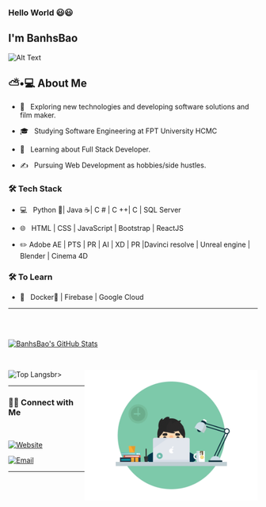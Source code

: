 ### Hello World 😃😃<h2> I'm BanhsBao</h2>

<img title="" src="https://media4.giphy.com/media/J1QhtD9DKSW1qPJQeH/giphy.gif" alt="Alt Text" width="312" data-align="inline">

<h2> ⛅•💻 About Me </h2>

- 🍙 &nbsp; Exploring new technologies and developing software solutions and film maker.

- 🎓 &nbsp; Studying Software Engineering at FPT University HCMC

- 🌱 &nbsp; Learning about  Full Stack Developer.

- ✍️ &nbsp; Pursuing Web Development as hobbies/side hustles.

<h3>🛠 Tech Stack</h3>

- 💻 &nbsp; Python 🐍| Java ☕| C # | C  ++| C | SQL Server

- 🌐 &nbsp; HTML | CSS | JavaScript | Bootstrap | ReactJS

- ✏️      Adobe AE | PTS | PR | AI | XD | PR |Davinci resolve | Unreal engine | Blender | Cinema 4D 

<!--

- 🛢   MySQL | MongoDB

- 🔧   Git | Markdown | Selenium | Tidyverse

- 🖥   Illustrator| Photoshop | InDesign

-->

<h3>🛠 To Learn</h3>

- 🔧 &nbsp;  Docker🐳 | Firebase | Google Cloud

<hr>

<br/><br/>

[![BanhsBao's GitHub Stats](https://github-readme-stats.vercel.app/api?username=baohuynhfptu&show_icons=true)](https://github.com/baohuynhfptu)

<br/>

<img src="https://github.com/nirala69/nirala69/blob/master/70804f7e25b11f29db904f2fa7b4cd9d.gif" width="350" align='right'>![Top Langs](https://github-readme-stats.vercel.app/api/top-langs/?username=baohuynhfptu&show_icons=true)br>

<hr>

<h3> 🤝🏻 Connect with Me </h3>

<br>

<p align="center">

<a href="https://shivammalpani.netlify.app/"><img alt="Website" src="https://img.shields.io/badge/shivammalpani.netlify.app-black?style=flat-square&logo=google-chrome"></a>

<a href="mailto:huynhbaofaker@gmail.com"><img alt="Email" src="https://img.shields.io/badge/Email-huynhbaofaker@gmail.com-blue?style=flat-square&logo=gmail"></a>

</p>

<hr>

